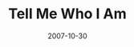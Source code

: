 ---
layout: music 
title: "Tell Me Who I Am"
date: 2007-10-30 
description: "Comic Book Hero"
audio: "http://s3.amazonaws.com/crossroads-media/music/audio/TellMeWhoIAm.mp3"
audio-duration: "03:38"
src: "http://s3.amazonaws.com/crossroads-media/images/TellMeWIASML.jpg"
---